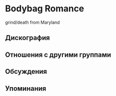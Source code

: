 # Bodybag Romance

grind/death from Maryland

## Дискография


## Отношения с другими группами


## Обсуждения


## Упоминания

